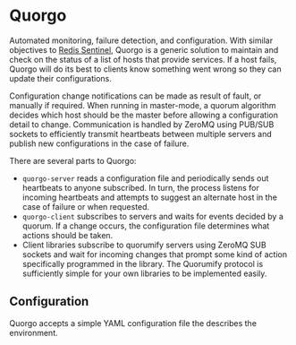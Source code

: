 # Quorgo

Automated monitoring, failure detection, and configuration. With similar objectives to [Redis Sentinel](http://redis.io/topics/sentinel), Quorgo is a generic solution to maintain and check on the status of a list of hosts that provide services. If a host fails, Quorgo will do its best to clients know something went wrong so they can update their configurations.

Configuration change notifications can be made as result of fault, or manually if required. When running in master-mode, a quorum algorithm decides which host should be the master before allowing a configuration detail to change. Communication is handled by ZeroMQ using PUB/SUB sockets to efficiently transmit heartbeats between multiple servers and publish new configurations in the case of failure.

There are several parts to Quorgo:

 * `quorgo-server` reads a configuration file and periodically sends out heartbeats to anyone subscribed. In turn, the process listens for incoming heartbeats and attempts to suggest an alternate host in the case of failure or when requested.
 * `quorgo-client` subscribes to servers and waits for events decided by a quorum. If a change occurs, the configuration file determines what actions should be taken.
 * Client libraries subscribe to quorumify servers using ZeroMQ SUB sockets and wait for incoming changes that prompt some kind of action specifically programmed in the library. The Quorumify protocol is sufficiently simple for your own libraries to be implemented easily.

## Configuration

Quorgo accepts a simple YAML configuration file the describes the environment.
